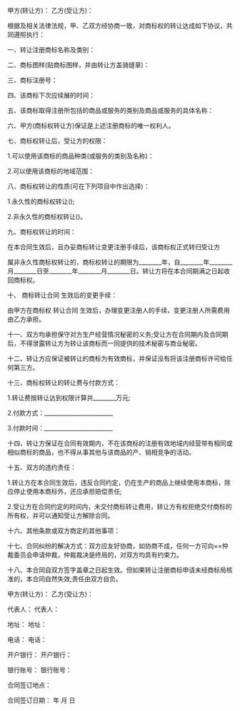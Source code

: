 
 


甲方(转让方)：           乙方(受让方)：


根据及相关法律法规，甲、乙双方经协商一致，对商标权的转让达成如下协议，共同遵照执行：


一、转让注册商标名称及类别：


二、商标图样(贴商标图样，并由转让方盖骑缝章)：


三、商标注册号：


四、该商标下次应续展的时间：


五、该商标取得注册所包括的商品或服务的类别及商品或服务的具体名称：


六、甲方(商标权转让方)保证是上述注册商标的唯一权利人。


七、商标权转让后，受让方的权限：


1.可以使用该商标的商品种类(或服务的类别及名称)：


2.可以使用该商标的地域范围：


八、商标权转让的性质(可在下列项目中作出选择)：


1.永久性的商标权转让();


2.非永久性的商标权转让()。


九、商标权转让的时间：


在本合同生效后，且办妥商标转让变更注册手续后，该商标权正式转归受让方


属非永久性商标权转让的，商标权转让的期限为________年，自________年________月________日至________年________月________日。转让方将在本合同期满之日起收回商标权。


十、
商标转让合同
生效后的变更手续：


由甲方在商标权
转让合同
生效后，办理变更注册人的手续，变更注册人所需费用由乙方承担。


十一、双方均承担保守对方生产经营情况秘密的义务;受让方在合同期内及合同期后，不得泄露转让方为转让该商标而一同提供的技术秘密与商业秘密。


十二、转让方应保证被转让的商标为有效商标，并保证没有将该注册商标许可给任何第三方。


十三、商标权转让的转让费与付款方式：


1.转让费按转让达到权限计算共________万元;


2.付款方式：________________________


3.付款时间：________________________


十四、转让方保证在合同有效期内，不在该商标的注册有效地域内经营带有相同或相似商标的商品，也不得从事其他与该商品的产、销相竞争的活动。


十五、双方的违约责任：


1.转让方在本合同生效后，违反合同约定，仍在生产的商品上继续使用本商标，除应停止使用本商标外，还应承担赔偿责任;


2.受让方在合同约定的时间内，未交付商标转让费用，转让方有权拒绝交付商标的所有权，并可以通知受让方解除合同。


十六、其他条款或双方商定的其他事项：


十七、合同纠纷的解决方式：双方应友好协商，如协商不成，任何一方可向××仲裁委员会申请仲裁，仲裁裁决是终局的，对双方均具有约束力。


十八、本合同自双方签字盖章之日起生效。但如果转让注册商标申请未经商标局核准的，本合同自然失效;责任由双方自负。


甲方(转让方)：          乙方(受让方)：


代表人：                   代表人：


地址：                      地址：


电话：                      电话：


开户银行：               开户银行：


银行账号：               银行账号：


合同签订地点：


合同签订日期： 年 月 日
 


 

 
 
 
 
 
  


  
 

  


  


  
 
 
 
 

